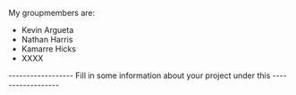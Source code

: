 My groupmembers are:
- Kevin Argueta
- Nathan Harris
- Kamarre Hicks
- XXXX


------------------ Fill in some information about your project under this ------------------

